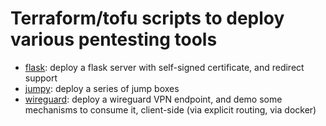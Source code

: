 # Terraform/tofu scripts to deploy various pentesting tools 



* [flask](flask/): deploy a flask server with self-signed certificate, and redirect support
* [jumpy](jumpy/): deploy a series of jump boxes
* [wireguard](wireguard/): deploy a wireguard VPN endpoint, and demo some mechanisms to consume it, client-side (via explicit routing, via docker)

